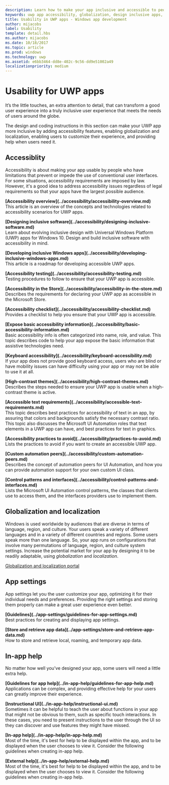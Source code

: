 ```yaml
---
description: Learn how to make your app inclusive and accessible to people around the world.
keywords: uwp app accessibility, globalization, design inclusive apps, accessibility app requirements
title: Usability in UWP apps - Windows app development
author: mijacobs
label: Usability
template: detail.hbs
ms.author: mijacobs
ms.date: 10/18/2017
ms.topic: article
ms.prod: windows
ms.technology: uwp
ms.assetid: e6bb3464-dd8e-402c-9c56-dd9e51002a49
localizationpriority: medium
---
```

# Usability for UWP apps



It’s the little touches, an extra attention to detail, that can transform a good user experience into a truly inclusive user experience that meets the needs of users around the globe.

The design and coding instructions in this section can make your UWP app more inclusive by adding accessibility features, enabling globalization and localization, enabling users to customize their experience, and providing help when users need it.


## Accessiblity

Accessibility is about making your app usable by people who have limitations that prevent or impede the use of conventional user interfaces. For some situations, accessibility requirements are imposed by law. However, it's a good idea to address accessibility issues regardless of legal requirements so that your apps have the largest possible audience.

<div class="side-by-side">
<div class="side-by-side-content">
  <div class="side-by-side-content-left">
<p><b>[Accessibility overview](../accessibility/accessibility-overview.md)</b> <br/> This article is an overview of the concepts and technologies related to accessibility scenarios for UWP apps.</p>
  </div>
  <div class="side-by-side-content-right">
<p><b>[Designing inclusive software](../accessibility/designing-inclusive-software.md)</b><br/>Learn about evolving inclusive design with Universal Windows Platform (UWP) apps for Windows 10.  Design and build inclusive software with accessibility in mind.</p>
  </div>
</div>
</div>

<div class="side-by-side">
<div class="side-by-side-content">
  <div class="side-by-side-content-left">
<p><b>[Developing inclusive Windows apps](../accessibility/developing-inclusive-windows-apps.md)</b><br/> This article is a roadmap for developing accessible UWP apps.</p>
  </div>
  <div class="side-by-side-content-right">
<p><b>[Accessibility testing](../accessibility/accessibility-testing.md) </b><br/>Testing procedures to follow to ensure that your UWP app is accessible.</p>
  </div>
</div>
</div>

<div class="side-by-side">
<div class="side-by-side-content">
  <div class="side-by-side-content-left">
<p><b>[Accessibility in the Store](../accessibility/accessibility-in-the-store.md)</b><br/>Describes the requirements for declaring your UWP app as accessible in the Microsoft Store.</p>
  </div>
  <div class="side-by-side-content-right">
<p><b>[Accessibility checklist](../accessibility/accessibility-checklist.md)</b><br/>Provides a checklist to help you ensure that your UWP app is accessible.</p>
  </div>
</div>
</div>

<div class="side-by-side">
<div class="side-by-side-content">
  <div class="side-by-side-content-left">
<p><b>[Expose basic accessibility information](../accessibility/basic-accessibility-information.md)</b><br/>Basic accessibility info is often categorized into name, role, and value. This topic describes code to help your app expose the basic information that assistive technologies need.</p>
  </div>
  <div class="side-by-side-content-right">
<p><b>[Keyboard accessibility](../accessibility/keyboard-accessibility.md)</b><br/>If your app does not provide good keyboard access, users who are blind or have mobility issues can have difficulty using your app or may not be able to use it at all.</p>
  </div>
</div>
</div>

<div class="side-by-side">
<div class="side-by-side-content">
  <div class="side-by-side-content-left">
<p><b>[High-contrast themes](../accessibility/high-contrast-themes.md)</b><br/>Describes the steps needed to ensure your UWP app is usable when a high-contrast theme is active. </p>
  </div>
  <div class="side-by-side-content-right">
<p><b>[Accessible text requirements](../accessibility/accessible-text-requirements.md)</b><br/>This topic describes best practices for accessibility of text in an app, by assuring that colors and backgrounds satisfy the necessary contrast ratio. This topic also discusses the Microsoft UI Automation roles that text elements in a UWP app can have, and best practices for text in graphics.</p>
  </div>
</div>
</div>

<div class="side-by-side">
<div class="side-by-side-content">
  <div class="side-by-side-content-left">
<p><b>[Accessibility practices to avoid](../accessibility/practices-to-avoid.md)</b><br/>Lists the practices to avoid if you want to create an accessible UWP app.</p>
  </div>
  <div class="side-by-side-content-right">
<p><b>[Custom automation peers](../accessibility/custom-automation-peers.md)</b><br/>Describes the concept of automation peers for UI Automation, and how you can provide automation support for your own custom UI class.</p>
  </div>
</div>
</div>

<div class="side-by-side">
<div class="side-by-side-content">
  <div class="side-by-side-content-left">
<p><b>[Control patterns and interfaces](../accessibility/control-patterns-and-interfaces.md)</b><br/>Lists the Microsoft UI Automation control patterns, the classes that clients use to access them, and the interfaces providers use to implement them.</p>
  </div>
  <div class="side-by-side-content-right">
<p><b></b>   
</p>
  </div>
</div>
</div>

## Globalization and localization

Windows is used worldwide by audiences that are diverse in terms of language, region, and culture. Your users speak a variety of different languages and in a variety of different countries and regions. Some users speak more than one language. So, your app runs on configurations that involve many permutations of language, region, and culture system settings. Increase the potential market for your app by designing it to be readily adaptable, using *globalization* and *localization*.

[Globalization and localization portal](../globalizing/globalizing-portal.md)

## App settings

App settings let you the user customize your app, optimizing it for their individual needs and preferences. Providing the right settings and storing them properly can make a great user experience even better.

<div class="side-by-side">
<div class="side-by-side-content">
  <div class="side-by-side-content-left">
<p><b>[Guidelines](../app-settings/guidelines-for-app-settings.md)</b><br/>Best practices for creating and displaying app settings.</p>
  </div>
  <div class="side-by-side-content-right">
<p><b>[Store and retrieve app data](../app-settings/store-and-retrieve-app-data.md)</b><br/>How to store and retrieve local, roaming, and temporary app data.</p>
  </div>
</div>
</div>

## In-app help
No matter how well you’ve designed your app, some users will need a little extra help.

<div class="side-by-side">
<div class="side-by-side-content">
  <div class="side-by-side-content-left">
<p><b>[Guidelines for app help](../in-app-help/guidelines-for-app-help.md)</b><br/>Applications can be complex, and providing effective help for your users can greatly improve their experience.
</p>
  </div>
  <div class="side-by-side-content-right">
<p><b>[Instructional UI](../in-app-help/instructional-ui.md)</b><br/>Sometimes it can be helpful to teach the user about functions in your app that might not be obvious to them, such as specific touch interactions. In these cases, you need to present instructions to the user through the UI so they can discover and use features they might have missed.</p>
  </div>
</div>
</div>

<div class="side-by-side">
<div class="side-by-side-content">
  <div class="side-by-side-content-left">
<p><b>[In-app help](../in-app-help/in-app-help.md)</b><br/>Most of the time, it's best for help to be displayed within the app, and to be displayed when the user chooses to view it. Consider the following guidelines when creating in-app help.</p>
  </div>
  <div class="side-by-side-content-right">
<p><b>[External help](../in-app-help/external-help.md)</b><br/>Most of the time, it's best for help to be displayed within the app, and to be displayed when the user chooses to view it. Consider the following guidelines when creating in-app help.</p>
  </div>
</div>
</div>

